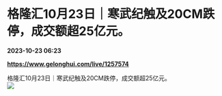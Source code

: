 # 格隆汇10月23日｜寒武纪触及20CM跌停，成交额超25亿元。

**2023-10-23 06:23**

**https://www.gelonghui.com/live/1257574**

格隆汇10月23日｜寒武纪触及20CM跌停，成交额超25亿元。  
![](https://img5.gelonghui.com/live/d6ebd-7efe3925-e8f8-471c-99b4-456fb4f5f60a.jpg)